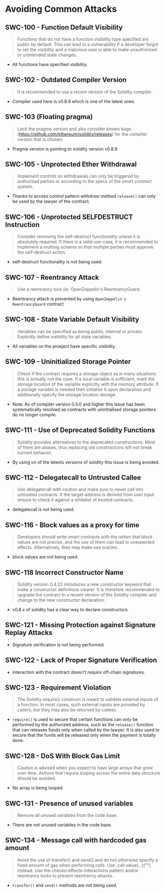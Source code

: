 # Avoiding Common Attacks

## SWC-100 - Function Default Visibility

> Functions that do not have a function visibility type specified are public by default. This can lead to a vulnerability if a developer forgot to set the visibility and a malicious user is able to make unauthorized or unintended state changes.

- All functions have specified visibility.

## SWC-102 - Outdated Compiler Version

> It is recommended to use a recent version of the Solidity compiler.

- Compiler used here is v0.8.9 which is one of the latest ones.

## SWC-103 (Floating pragma)

> Lock the pragma version and also consider known bugs (<https://github.com/ethereum/solidity/releases>) for the compiler version that is chosen.

- Pragma version is pointing to solidity version v0.8.9

## SWC-105 - Unprotected Ether Withdrawal

> Implement controls so withdrawals can only be triggered by authorized parties or according to the specs of the smart contract system.

- Thanks to access control pattern withdraw method `release()` can only be used by the lawyer of the contract.

## SWC-106 - Unprotected SELFDESTRUCT Instruction

> Consider removing the self-destruct functionality unless it is absolutely required. If there is a valid use-case, it is recommended to implement a multisig scheme so that multiple parties must approve the self-destruct action.

- self-destruct functionality is not being used.

## SWC-107 - Reentrancy Attack

> Use a reentrancy lock (ie. OpenZeppelin's ReentrancyGuard.

- Reentrancy attack is prevented by using `OpenZeppelin's ReentrancyGuard` contract

## SWC-108 - State Variable Default Visibility

> Variables can be specified as being public, internal or private. Explicitly define visibility for all state variables.

- All variables on the proeject have specific visibility.

## SWC-109 - Uninitialized Storage Pointer

> Check if the contract requires a storage object as in many situations this is actually not the case. If a local variable is sufficient, mark the storage location of the variable explicitly with the memory attribute. If a storage variable is needed then initialise it upon declaration and additionally specify the storage location storage.

- Note: As of compiler version 0.5.0 and higher this issue has been systematically resolved as contracts with uninitialised storage pointers do no longer compile.

## SWC-111 - Use of Deprecated Solidity Functions

> Solidity provides alternatives to the deprecated constructions. Most of them are aliases, thus replacing old constructions will not break current behavior.

- By using on of the latests versions of solidity this issue is being avoided.

## SWC-112 - Delegatecall to Untrusted Callee

> Use delegatecall with caution and make sure to never call into untrusted contracts. If the target address is derived from user input ensure to check it against a whitelist of trusted contracts.

- delegatecall is not being used.

## SWC-116 - Block values as a proxy for time

> Developers should write smart contracts with the notion that block values are not precise, and the use of them can lead to unexpected effects. Alternatively, they may make use oracles.

- block values are not being used.

## SWC-118 Incorrect Constructor Name

> Solidity version 0.4.22 introduces a new constructor keyword that make a constructor definitions clearer. It is therefore recommended to upgrade the contract to a recent version of the Solidity compiler and change to the new constructor declaration.

- v0.8.x of solidity has a clear way to declare constructors.

## SWC-121 - Missing Protection against Signature Replay Attacks

- Signature verification is not being performed

## SWC-122 - Lack of Proper Signature Verification

- Interaction with the contract doesn't require off-chain signatures.

## SWC-123 - Requirement Violation

> The Solidity require() construct is meant to validate external inputs of a function. In most cases, such external inputs are provided by callers, but they may also be returned by callees.

- `require()` is used to secure that certain functions can only be performed by the authorized address, such as the `release()` function that can releases funds only when called by the lawyer. It is also used to secure that the funds will be released only when the payment is totally done.

## SWC-128 - DoS With Block Gas Limit

> Caution is advised when you expect to have large arrays that grow over time. Actions that require looping across the entire data structure should be avoided.

- No array is being looped.

## SWC-131 - Presence of unused variables

> Remove all unused variables from the code base.

- There are not unused variables in the code base.

## SWC-134 - Message call with hardcoded gas amount

> Avoid the use of transfer() and send() and do not otherwise specify a fixed amount of gas when performing calls. Use .call.value(...)("") instead. Use the checks-effects-interactions pattern and/or reentrancy locks to prevent reentrancy attacks.

- `transfer()` and `send()` methods are not being used.
